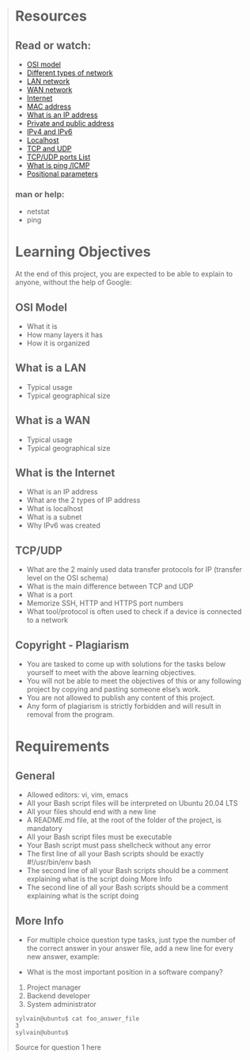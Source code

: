 > # Resources
> ## Read or watch:
> - [OSI model](https://intranet.alxswe.com/rltoken/k2uCsynicuNbu1cAQhXqVQ)
> - [Different types of network](https://intranet.alxswe.com/rltoken/XW3ZGm5Ya_a8XVDXcAKT_A)
> - [LAN network](https://intranet.alxswe.com/rltoken/en370-Hrwgi_GUvFcg3bKg)
> - [WAN network](https://intranet.alxswe.com/rltoken/en370-Hrwgi_GUvFcg3bKg)
> - [Internet](https://intranet.alxswe.com/rltoken/en370-Hrwgi_GUvFcg3bKg)
> - [MAC address](https://intranet.alxswe.com/rltoken/en370-Hrwgi_GUvFcg3bKg)
> - [What is an IP address](https://intranet.alxswe.com/rltoken/HaZZvrmGaQ3U7ZLDYgZb6w)
> - [Private and public address](https://intranet.alxswe.com/rltoken/OPJCZYuWSEXLIZOqU9Uc0A)
> - [IPv4 and IPv6](https://intranet.alxswe.com/rltoken/M8g-egWLlldTl6Y0QECdwA)
> - [Localhost](https://intranet.alxswe.com/rltoken/7lj-zoZQ7xFTkj4MTyos_g)
> - [TCP and UDP](https://intranet.alxswe.com/rltoken/uJbs8E9-FyATfsELpmtTIg)
> - [TCP/UDP ports List](https://intranet.alxswe.com/rltoken/4PYkqDfOvIZZb9aUPGOOzQ)
> - [What is ping /ICMP](https://intranet.alxswe.com/rltoken/4PYkqDfOvIZZb9aUPGOOzQ)
> - [Positional parameters](https://intranet.alxswe.com/rltoken/ZbMHH3jmxFhcrbigVy15iw)
> ### man or help:
>
> - netstat
> - ping
>
> # Learning Objectives
> At the end of this project, you are expected to be able to explain to anyone, without the help of Google:
>
> ## OSI Model
> - What it is
> - How many layers it has
> - How it is organized
> ## What is a LAN
> - Typical usage
> - Typical geographical size
> ## What is a WAN
> - Typical usage
> - Typical geographical size
> ## What is the Internet
> - What is an IP address
> - What are the 2 types of IP address
> - What is localhost
> - What is a subnet
> - Why IPv6 was created
> ## TCP/UDP
> - What are the 2 mainly used data transfer protocols for IP (transfer level on the OSI schema)
> - What is the main difference between TCP and UDP
> - What is a port
> - Memorize SSH, HTTP and HTTPS port numbers
> - What tool/protocol is often used to check if a device is connected to a network
> ## Copyright - Plagiarism
> - You are tasked to come up with solutions for the tasks below yourself to meet with the above learning objectives.
> - You will not be able to meet the objectives of this or any following project by copying and pasting someone else’s work.
> - You are not allowed to publish any content of this project.
> - Any form of plagiarism is strictly forbidden and will result in removal from the program.
> # Requirements
> ## 	General
> - Allowed editors: vi, vim, emacs
> - All your Bash script files will be interpreted on Ubuntu 20.04 LTS
> - All your files should end with a new line
> - A README.md file, at the root of the folder of the project, is mandatory
> - All your Bash script files must be executable
> - Your Bash script must pass shellcheck without any error
> - The first line of all your Bash scripts should be exactly #!/usr/bin/env bash
> - The second line of all your Bash scripts should be a comment explaining what is the script doing
> More Info
> - The second line of all your Bash scripts should be a comment explaining what is the script doing
> ## More Info
> - For multiple choice question type tasks, just type the number of the correct answer in your answer file, add a new line for every new answer, example:
>
> - What is the most important position in a software company?
>
> 1. Project manager
> 2. Backend developer
> 3. System administrator
> ```
> sylvain@ubuntu$ cat foo_answer_file
> 3
> sylvain@ubuntu$
> ```
> Source for question 1 here
